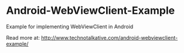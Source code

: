 Android-WebViewClient-Example
=============================

Example for implementing WebViewClient in Android <br/>

Read more at: <a href="http://www.technotalkative.com/android-webviewclient-example/" target="_blank">http://www.technotalkative.com/android-webviewclient-example/</a>
